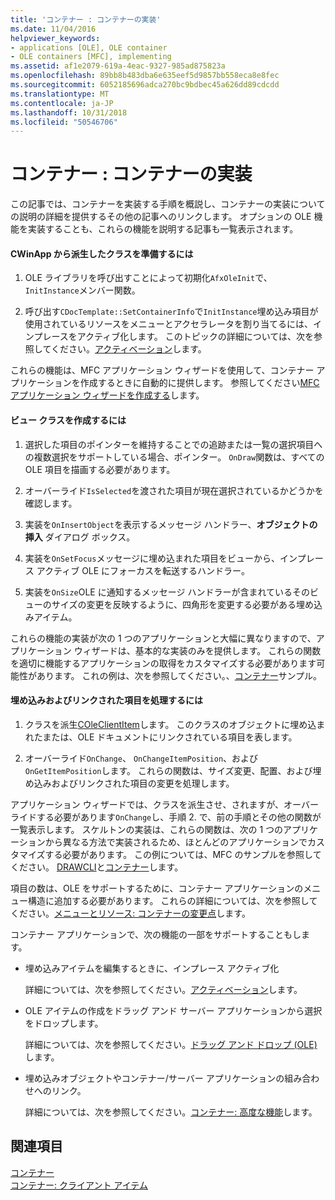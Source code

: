 ```yaml
---
title: 'コンテナー : コンテナーの実装'
ms.date: 11/04/2016
helpviewer_keywords:
- applications [OLE], OLE container
- OLE containers [MFC], implementing
ms.assetid: af1e2079-619a-4eac-9327-985ad875823a
ms.openlocfilehash: 89bb8b483dba6e635eef5d9857bb558eca8e8fec
ms.sourcegitcommit: 6052185696adca270bc9bdbec45a626dd89cdcdd
ms.translationtype: MT
ms.contentlocale: ja-JP
ms.lasthandoff: 10/31/2018
ms.locfileid: "50546706"
---
```

# <a name="containers-implementing-a-container"></a>コンテナー : コンテナーの実装

この記事では、コンテナーを実装する手順を概説し、コンテナーの実装についての説明の詳細を提供するその他の記事へのリンクします。 オプションの OLE 機能を実装することも、これらの機能を説明する記事も一覧表示されます。

#### <a name="to-prepare-your-cwinapp-derived-class"></a>CWinApp から派生したクラスを準備するには

1. OLE ライブラリを呼び出すことによって初期化`AfxOleInit`で、`InitInstance`メンバー関数。

1. 呼び出す`CDocTemplate::SetContainerInfo`で`InitInstance`埋め込み項目が使用されているリソースをメニューとアクセラレータを割り当てるには、インプレースをアクティブ化します。 このトピックの詳細については、次を参照してください。[アクティベーション](../mfc/activation-cpp.md)します。

これらの機能は、MFC アプリケーション ウィザードを使用して、コンテナー アプリケーションを作成するときに自動的に提供します。 参照してください[MFC アプリケーション ウィザードを作成する](../mfc/reference/mfc-application-wizard.md)します。

#### <a name="to-prepare-your-view-class"></a>ビュー クラスを作成するには

1. 選択した項目のポインターを維持することでの追跡または一覧の選択項目への複数選択をサポートしている場合、ポインター。 `OnDraw`関数は、すべての OLE 項目を描画する必要があります。

1. オーバーライド`IsSelected`を渡された項目が現在選択されているかどうかを確認します。

1. 実装を`OnInsertObject`を表示するメッセージ ハンドラー、**オブジェクトの挿入** ダイアログ ボックス。

1. 実装を`OnSetFocus`メッセージに埋め込まれた項目をビューから、インプレース アクティブ OLE にフォーカスを転送するハンドラー。

1. 実装を`OnSize`OLE に通知するメッセージ ハンドラーが含まれているそのビューのサイズの変更を反映するように、四角形を変更する必要がある埋め込みアイテム。

これらの機能の実装が次の 1 つのアプリケーションと大幅に異なりますので、アプリケーション ウィザードは、基本的な実装のみを提供します。 これらの関数を適切に機能するアプリケーションの取得をカスタマイズする必要があります可能性があります。 これの例は、次を参照してください。、[コンテナー](../visual-cpp-samples.md)サンプル。

#### <a name="to-handle-embedded-and-linked-items"></a>埋め込みおよびリンクされた項目を処理するには

1. クラスを派生[COleClientItem](../mfc/reference/coleclientitem-class.md)します。 このクラスのオブジェクトに埋め込まれたまたは、OLE ドキュメントにリンクされている項目を表します。

1. オーバーライド`OnChange`、 `OnChangeItemPosition`、および`OnGetItemPosition`します。 これらの関数は、サイズ変更、配置、および埋め込みおよびリンクされた項目の変更を処理します。

アプリケーション ウィザードでは、クラスを派生させ、されますが、オーバーライドする必要があります`OnChange`し、手順 2. で、前の手順とその他の関数が一覧表示します。 スケルトンの実装は、これらの関数は、次の 1 つのアプリケーションから異なる方法で実装されるため、ほとんどのアプリケーションでカスタマイズする必要があります。 この例については、MFC のサンプルを参照してください。 [DRAWCLI](../visual-cpp-samples.md)と[コンテナー](../visual-cpp-samples.md)します。

項目の数は、OLE をサポートするために、コンテナー アプリケーションのメニュー構造に追加する必要があります。 これらの詳細については、次を参照してください。[メニューとリソース: コンテナーの変更点](../mfc/menus-and-resources-container-additions.md)します。

コンテナー アプリケーションで、次の機能の一部をサポートすることもします。

- 埋め込みアイテムを編集するときに、インプレース アクティブ化

   詳細については、次を参照してください。[アクティベーション](../mfc/activation-cpp.md)します。

- OLE アイテムの作成をドラッグ アンド サーバー アプリケーションから選択をドロップします。

   詳細については、次を参照してください。[ドラッグ アンド ドロップ (OLE)](../mfc/drag-and-drop-ole.md)します。

- 埋め込みオブジェクトやコンテナー/サーバー アプリケーションの組み合わせへのリンク。

   詳細については、次を参照してください。[コンテナー: 高度な機能](../mfc/containers-advanced-features.md)します。

## <a name="see-also"></a>関連項目

[コンテナー](../mfc/containers.md)<br/>
[コンテナー: クライアント アイテム](../mfc/containers-client-items.md)

